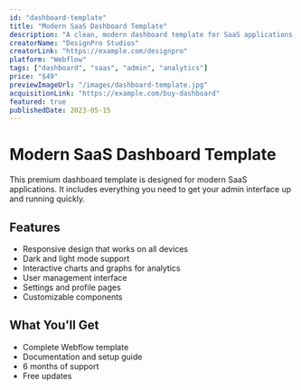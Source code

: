 ```yaml
---
id: "dashboard-template"
title: "Modern SaaS Dashboard Template"
description: "A clean, modern dashboard template for SaaS applications. Includes analytics, user management, and settings pages. Fully responsive and customizable."
creatorName: "DesignPro Studios"
creatorLink: "https://example.com/designpro"
platform: "Webflow"
tags: ["dashboard", "saas", "admin", "analytics"]
price: "$49"
previewImageUrl: "/images/dashboard-template.jpg"
acquisitionLink: "https://example.com/buy-dashboard"
featured: true
publishedDate: 2023-05-15
---
```


# Modern SaaS Dashboard Template

This premium dashboard template is designed for modern SaaS applications. It includes everything you need to get your admin interface up and running quickly.

## Features

- Responsive design that works on all devices
- Dark and light mode support
- Interactive charts and graphs for analytics
- User management interface
- Settings and profile pages
- Customizable components

## What You'll Get

- Complete Webflow template
- Documentation and setup guide
- 6 months of support
- Free updates